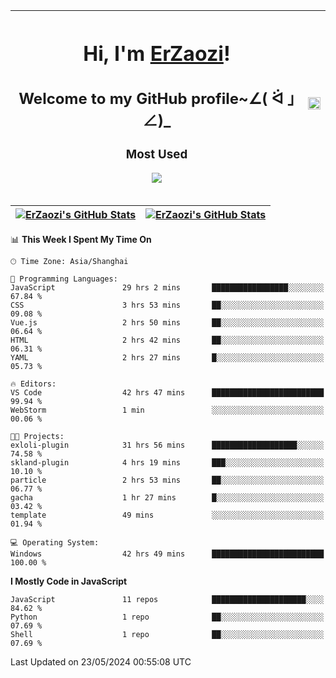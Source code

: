 |<h1>Hi, I'm <a href="https://github.com/erzaozi">ErZaozi</a>! </h1><h2>Welcome to my GitHub profile~∠( ᐛ 」∠)_</h2><p><h3>Most Used</h3><img src="https://skillicons.dev/icons?i=github,vscode,visualstudio,ubuntu,postman,pycharm,webstorm,git,docker"></p>|<img decoding="async" align=center src="https://cdn.jsdelivr.net/gh/erzaozi/erzaozi/image.gif" width="100%">|
| ----- | ----- |

| <a href="https://github.com/erzaozi"><img align="center" src="https://github-readme-stats.vercel.app/api/top-langs/?username=erzaozi&title_color=44cef6&text_color=4b5cc4&icon_color=2bbc8a&bg_color=white&langs_count=4&hide_border=true" alt="ErZaozi's GitHub Stats" /></a> | <a href="https://github.com/erzaozi"><img align="center" src="https://github-readme-stats.vercel.app/api?username=erzaozi&show_icons=true&line_height=27&count_private=true&title_color=44cef6&text_color=4b5cc4&icon_color=2bbc8a&bg_color=white&hide_border=true" alt="ErZaozi's GitHub Stats" /></a> |
| ----- | ----- |
<!--START_SECTION:waka-->
📊 **This Week I Spent My Time On** 

```text
🕑︎ Time Zone: Asia/Shanghai

💬 Programming Languages: 
JavaScript               29 hrs 2 mins       █████████████████░░░░░░░░   67.84 % 
CSS                      3 hrs 53 mins       ██░░░░░░░░░░░░░░░░░░░░░░░   09.08 % 
Vue.js                   2 hrs 50 mins       ██░░░░░░░░░░░░░░░░░░░░░░░   06.64 % 
HTML                     2 hrs 42 mins       ██░░░░░░░░░░░░░░░░░░░░░░░   06.31 % 
YAML                     2 hrs 27 mins       █░░░░░░░░░░░░░░░░░░░░░░░░   05.73 % 

🔥 Editors: 
VS Code                  42 hrs 47 mins      █████████████████████████   99.94 % 
WebStorm                 1 min               ░░░░░░░░░░░░░░░░░░░░░░░░░   00.06 % 

🐱‍💻 Projects: 
exloli-plugin            31 hrs 56 mins      ███████████████████░░░░░░   74.58 % 
skland-plugin            4 hrs 19 mins       ███░░░░░░░░░░░░░░░░░░░░░░   10.10 % 
particle                 2 hrs 53 mins       ██░░░░░░░░░░░░░░░░░░░░░░░   06.77 % 
gacha                    1 hr 27 mins        █░░░░░░░░░░░░░░░░░░░░░░░░   03.42 % 
template                 49 mins             ░░░░░░░░░░░░░░░░░░░░░░░░░   01.94 % 

💻 Operating System: 
Windows                  42 hrs 49 mins      █████████████████████████   100.00 % 
```

**I Mostly Code in JavaScript** 

```text
JavaScript               11 repos            █████████████████████░░░░   84.62 % 
Python                   1 repo              ██░░░░░░░░░░░░░░░░░░░░░░░   07.69 % 
Shell                    1 repo              ██░░░░░░░░░░░░░░░░░░░░░░░   07.69 % 
```




 Last Updated on 23/05/2024 00:55:08 UTC
<!--END_SECTION:waka-->
